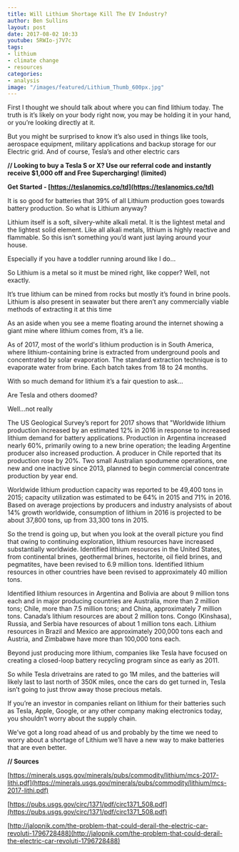 ```yaml
---
title: Will Lithium Shortage Kill The EV Industry?
author: Ben Sullins
layout: post
date: 2017-08-02 10:33
youtube: 5RWIo-j7V7c
tags:
- lithium
- climate change
- resources
categories:
- analysis
image: "/images/featured/Lithium_Thumb_600px.jpg"
---
```



First I thought we should talk about where you can find lithium today. The truth is it’s likely on your body right now, you may be holding it in your hand, or you’re looking directly at it.

But you might be surprised to know it’s also used in things like tools, aerospace equipment, military applications and backup storage for our Electric grid. And of course, Tesla’s and other electric cars

**// Looking to buy a Tesla S or X? Use our referral code and instantly receive $1,000 off and Free Supercharging! (limited)**

**Get Started - [https://teslanomics.co/td](https://teslanomics.co/td)**

It is so good for batteries that 39% of all Lithium production goes towards battery production. So what is Lithium anyway?

Lithium itself is a soft, silvery-white alkali metal. It is the lightest metal and the lightest solid element. Like all alkali metals, lithium is highly reactive and flammable. So this isn’t something you’d want just laying around your house.

Especially if you have a toddler running around like I do...

So Lithium is a metal so it must be mined right, like copper? Well, not exactly.

It’s true lithium can be mined from rocks but mostly it’s found in brine pools. Lithium is also present in seawater but there aren’t any commercially viable methods of extracting it at this time

As an aside when you see a meme floating around the internet showing a giant mine where lithium comes from, it’s a lie.

As of 2017, most of the world's lithium production is in South America, where lithium-containing brine is extracted from underground pools and concentrated by solar evaporation. The standard extraction technique is to evaporate water from brine. Each batch takes from 18 to 24 months.

With so much demand for lithium it’s a fair question to ask...

Are Tesla and others doomed?

Well…not really

The US Geological Survey’s report for 2017 shows that "Worldwide lithium production increased by an estimated 12% in 2016 in response to increased lithium demand for battery applications. Production in Argentina increased nearly 60%, primarily owing to a new brine operation; the leading Argentine producer also increased production. A producer in Chile reported that its production rose by 20%. Two small Australian spodumene operations, one new and one inactive since 2013, planned to begin commercial concentrate production by year end.

Worldwide lithium production capacity was reported to be 49,400 tons in 2015; capacity utilization was estimated to be 64% in 2015 and 71% in 2016. Based on average projections by producers and industry analysists of about 14% growth worldwide, consumption of lithium in 2016 is projected to be about 37,800 tons, up from 33,300 tons in 2015.

So the trend is going up, but when you look at the overall picture you find that owing to continuing exploration, lithium resources have increased substantially worldwide. Identified lithium resources in the United States, from continental brines, geothermal brines, hectorite, oil field brines, and pegmatites, have been revised to 6.9 million tons. Identified lithium resources in other countries have been revised to approximately 40 million tons.

Identified lithium resources in Argentina and Bolivia are about 9 million tons each and in major producing countries are Australia, more than 2 million tons; Chile, more than 7.5 million tons; and China, approximately 7 million tons. Canada’s lithium resources are about 2 million tons. Congo (Kinshasa), Russia, and Serbia have resources of about 1 million tons each. Lithium resources in Brazil and Mexico are approximately 200,000 tons each and Austria, and Zimbabwe have more than 100,000 tons each.

Beyond just producing more lithium, companies like Tesla have focused on creating a closed-loop battery recycling program since as early as 2011.

So while Tesla drivetrains are rated to go 1M miles, and the batteries will likely last to last north of 350K miles, once the cars do get turned in, Tesla isn’t going to just throw away those precious metals.

If you’re an investor in companies reliant on lithium for their batteries such as Tesla, Apple, Google, or any other company making electronics today, you shouldn’t worry about the supply chain.

We’ve got a long road ahead of us and probably by the time we need to worry about a shortage of Lithium we’ll have a new way to make batteries that are even better.

**// Sources**

[https://minerals.usgs.gov/minerals/pubs/commodity/lithium/mcs-2017-lithi.pdf](https://minerals.usgs.gov/minerals/pubs/commodity/lithium/mcs-2017-lithi.pdf)

[https://pubs.usgs.gov/circ/1371/pdf/circ1371_508.pdf](https://pubs.usgs.gov/circ/1371/pdf/circ1371_508.pdf)

[http://jalopnik.com/the-problem-that-could-derail-the-electric-car-revoluti-1796728488](http://jalopnik.com/the-problem-that-could-derail-the-electric-car-revoluti-1796728488)
